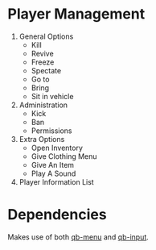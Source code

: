 
# Player Management
1. General Options
    - Kill
    - Revive
    - Freeze
    - Spectate
    - Go to
    - Bring
    - Sit in vehicle
2. Administration
    - Kick
    - Ban
    - Permissions
3. Extra Options
    - Open Inventory
    - Give Clothing Menu
    - Give An Item
    - Play A Sound
4. Player Information List


# Dependencies
Makes use of both [qb-menu](https://github.com/qbcore-framework/qb-menu) and [qb-input](https://github.com/qbcore-framework/qb-input).

